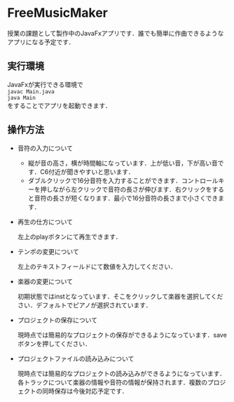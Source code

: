 # FreeMusicMaker

授業の課題として製作中のJavaFxアプリです．誰でも簡単に作曲できるようなアプリになる予定です．

## 実行環境

JavaFxが実行できる環境で  
```javac Main.java```  
```java Main```  
をすることでアプリを起動できます．

## 操作方法

* 音符の入力について
  * 縦が音の高さ，横が時間軸になっています．上が低い音，下が高い音です．C6付近が聞きやすいと思います．
  * ダブルクリックで16分音符を入力することができます．コントロールキーを押しながら左クリックで音符の長さが伸びます．右クリックをすると音符の長さが短くなります．最小で16分音符の長さまで小さくできます．

* 再生の仕方について

   左上のplayボタンにて再生できます．

* テンポの変更について

  左上のテキストフィールドにて数値を入力してください．
* 楽器の変更について

  初期状態ではinstとなっています．そこをクリックして楽器を選択してください．デフォルトでピアノが選択されています．

* プロジェクトの保存について
  
  現時点では簡易的なプロジェクトの保存ができるようになっています．saveボタンを押してください．
* プロジェクトファイルの読み込みについて
  
  現時点では簡易的なプロジェクトの読み込みができるようになっています．各トラックについて楽器の情報や音符の情報が保持されます．複数のプロジェクトの同時保存は今後対応予定です．
